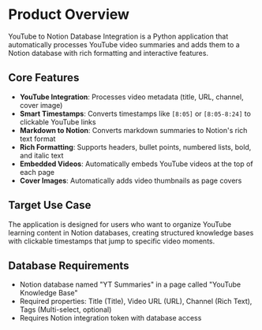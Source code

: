 # Product Overview

YouTube to Notion Database Integration is a Python application that automatically processes YouTube video summaries and adds them to a Notion database with rich formatting and interactive features.

## Core Features

- **YouTube Integration**: Processes video metadata (title, URL, channel, cover image)
- **Smart Timestamps**: Converts timestamps like `[8:05]` or `[8:05-8:24]` to clickable YouTube links
- **Markdown to Notion**: Converts markdown summaries to Notion's rich text format
- **Rich Formatting**: Supports headers, bullet points, numbered lists, bold, and italic text
- **Embedded Videos**: Automatically embeds YouTube videos at the top of each page
- **Cover Images**: Automatically adds video thumbnails as page covers

## Target Use Case

The application is designed for users who want to organize YouTube learning content in Notion databases, creating structured knowledge bases with clickable timestamps that jump to specific video moments.

## Database Requirements

- Notion database named "YT Summaries" in a page called "YouTube Knowledge Base"
- Required properties: Title (Title), Video URL (URL), Channel (Rich Text), Tags (Multi-select, optional)
- Requires Notion integration token with database access